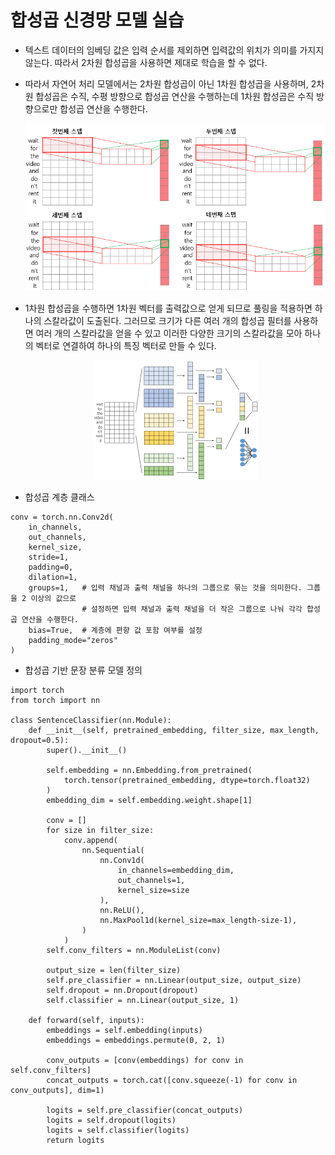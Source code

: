 # 합성곱 신경망 모델 실습
* 텍스트 데이터의 임베딩 값은 입력 순서를 제외하면 입력값의 위치가 의미를 가지지 않는다. 따라서 2차원 합성곱을 사용하면 제대로 학습을 할 수 없다.

* 따라서 자연어 처리 모델에서는 2차원 합성곱이 아닌 1차원 합성곱을 사용하며, 2차원 합성곱은 수직, 수평 방향으로 합성곱 연산을 수행하는데 1차원 합성곱은 수직 방향으로만 합성곱 연산을 수행한다.

    <p align="center"><img src="./image/image-19.png"></p>

* 1차원 합성곱을 수행하면 1차원 벡터를 출력값으로 얻게 되므로 풀링을 적용하면 하나의 스칼라값이 도출된다. 그러므로 크기가 다른 여러 개의 합성곱 필터를 사용하면 여러 개의 스칼라값을 얻을 수 있고 이러한 다양한 크기의 스칼라값을 모아 하나의 벡터로 연결하여 하나의 특징 벡터로 만들 수 있다.

    <p align="center"><img src="./image/image-20.png"></p>

* 합성곱 계층 클래스
```
conv = torch.nn.Conv2d(
    in_channels,
    out_channels,
    kernel_size,
    stride=1,
    padding=0,
    dilation=1,
    groups=1,   # 입력 채널과 출력 채널을 하나의 그룹으로 묶는 것을 의미한다. 그룹을 2 이상의 값으로
                # 설정하면 입력 채널과 출력 채널을 더 작은 그룹으로 나눠 각각 합성곱 연산을 수행한다.
    bias=True,  # 계층에 편향 값 포함 여부를 설정
    padding_mode="zeros"
)
```

* 합성곱 기반 문장 분류 모델 정의
```
import torch
from torch import nn

class SentenceClassifier(nn.Module):
    def __init__(self, pretrained_embedding, filter_size, max_length, dropout=0.5):
        super().__init__()

        self.embedding = nn.Embedding.from_pretrained(
            torch.tensor(pretrained_embedding, dtype=torch.float32)
        )
        embedding_dim = self.embedding.weight.shape[1]

        conv = []
        for size in filter_size:
            conv.append(
                nn.Sequential(
                    nn.Conv1d(
                        in_channels=embedding_dim,
                        out_channels=1,
                        kernel_size=size
                    ),
                    nn.ReLU(),
                    nn.MaxPool1d(kernel_size=max_length-size-1),
                )
            )
        self.conv_filters = nn.ModuleList(conv)

        output_size = len(filter_size)
        self.pre_classifier = nn.Linear(output_size, output_size)
        self.dropout = nn.Dropout(dropout)
        self.classifier = nn.Linear(output_size, 1)

    def forward(self, inputs):
        embeddings = self.embedding(inputs)
        embeddings = embeddings.permute(0, 2, 1)

        conv_outputs = [conv(embeddings) for conv in self.conv_filters]
        concat_outputs = torch.cat([conv.squeeze(-1) for conv in conv_outputs], dim=1)

        logits = self.pre_classifier(concat_outputs)
        logits = self.dropout(logits)
        logits = self.classifier(logits)
        return logits
```